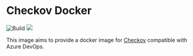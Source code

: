 # Checkov Docker

![Build](https://github.com/pomverte/checkov-docker/workflows/Build/badge.svg)
![](https://img.shields.io/badge/Checkov-1.0.544-blue)

This image aims to provide a docker image for [Checkov](https://github.com/bridgecrewio/checkov/) compatible with Azure DevOps.
